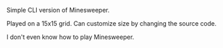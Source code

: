 Simple CLI version of Minesweeper.

Played on a 15x15 grid. Can customize size by changing the source code.

I don't even know how to play Minesweeper.

